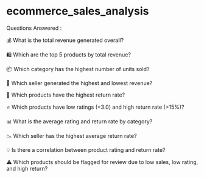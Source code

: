 # ecommerce_sales_analysis
Questions Answered :

💰 What is the total revenue generated overall?

🛍️ Which are the top 5 products by total revenue?

📦 Which category has the highest number of units sold?

🏪 Which seller generated the highest and lowest revenue?

🔁 Which products have the highest return rate?

⭐ Which products have low ratings (<3.0) and high return rate (>15%)?

📊 What is the average rating and return rate by category?

📉 Which seller has the highest average return rate?

💡 Is there a correlation between product rating and return rate?

⚠️ Which products should be flagged for review due to low sales, low rating, and high return?
